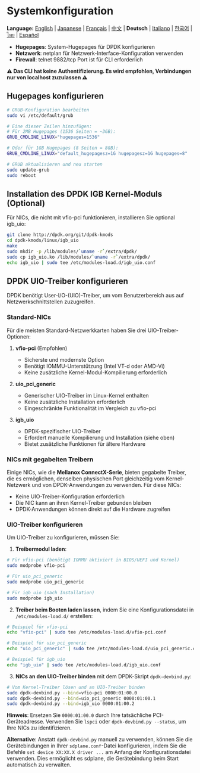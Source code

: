 # Systemkonfiguration

**Language:** [English](../en/system-configuration.md) | [Japanese](../ja/system-configuration.md) | [Français](../fr/system-configuration.md) | [中文](../zh/system-configuration.md) | **Deutsch** | [Italiano](../it/system-configuration.md) | [한국어](../ko/system-configuration.md) | [ไทย](../th/system-configuration.md) | [Español](../es/system-configuration.md)

- **Hugepages**: System-Hugepages für DPDK konfigurieren
- **Netzwerk**: netplan für Netzwerk-Interface-Konfiguration verwenden
- **Firewall**: telnet 9882/tcp Port ist für CLI erforderlich

**⚠️ Das CLI hat keine Authentifizierung. Es wird empfohlen, Verbindungen nur von localhost zuzulassen ⚠️**

## Hugepages konfigurieren
```bash
# GRUB-Konfiguration bearbeiten
sudo vi /etc/default/grub

# Eine dieser Zeilen hinzufügen:
# Für 2MB Hugepages (1536 Seiten = ~3GB):
GRUB_CMDLINE_LINUX="hugepages=1536"

# Oder für 1GB Hugepages (8 Seiten = 8GB):
GRUB_CMDLINE_LINUX="default_hugepagesz=1G hugepagesz=1G hugepages=8"

# GRUB aktualisieren und neu starten
sudo update-grub
sudo reboot
```

## Installation des DPDK IGB Kernel-Moduls (Optional)

Für NICs, die nicht mit vfio-pci funktionieren, installieren Sie optional igb_uio:

```bash
git clone http://dpdk.org/git/dpdk-kmods
cd dpdk-kmods/linux/igb_uio
make
sudo mkdir -p /lib/modules/`uname -r`/extra/dpdk/
sudo cp igb_uio.ko /lib/modules/`uname -r`/extra/dpdk/
echo igb_uio | sudo tee /etc/modules-load.d/igb_uio.conf
```

## DPDK UIO-Treiber konfigurieren

DPDK benötigt User-I/O-(UIO)-Treiber, um vom Benutzerbereich aus auf Netzwerkschnittstellen zuzugreifen.

### Standard-NICs

Für die meisten Standard-Netzwerkkarten haben Sie drei UIO-Treiber-Optionen:

1. **vfio-pci** (Empfohlen)
   - Sicherste und modernste Option
   - Benötigt IOMMU-Unterstützung (Intel VT-d oder AMD-Vi)
   - Keine zusätzliche Kernel-Modul-Kompilierung erforderlich

2. **uio_pci_generic**
   - Generischer UIO-Treiber im Linux-Kernel enthalten
   - Keine zusätzliche Installation erforderlich
   - Eingeschränkte Funktionalität im Vergleich zu vfio-pci

3. **igb_uio**
   - DPDK-spezifischer UIO-Treiber
   - Erfordert manuelle Kompilierung und Installation (siehe oben)
   - Bietet zusätzliche Funktionen für ältere Hardware

### NICs mit gegabelten Treibern

Einige NICs, wie die **Mellanox ConnectX-Serie**, bieten gegabelte Treiber, die es ermöglichen, denselben physischen Port gleichzeitig vom Kernel-Netzwerk und von DPDK-Anwendungen zu verwenden. Für diese NICs:

- Keine UIO-Treiber-Konfiguration erforderlich
- Die NIC kann an ihren Kernel-Treiber gebunden bleiben
- DPDK-Anwendungen können direkt auf die Hardware zugreifen

### UIO-Treiber konfigurieren

Um UIO-Treiber zu konfigurieren, müssen Sie:

1. **Treibermodul laden**:
```bash
# Für vfio-pci (benötigt IOMMU aktiviert in BIOS/UEFI und Kernel)
sudo modprobe vfio-pci

# Für uio_pci_generic
sudo modprobe uio_pci_generic

# Für igb_uio (nach Installation)
sudo modprobe igb_uio
```

2. **Treiber beim Booten laden lassen**, indem Sie eine Konfigurationsdatei in `/etc/modules-load.d/` erstellen:
```bash
# Beispiel für vfio-pci
echo "vfio-pci" | sudo tee /etc/modules-load.d/vfio-pci.conf

# Beispiel für uio_pci_generic
echo "uio_pci_generic" | sudo tee /etc/modules-load.d/uio_pci_generic.conf

# Beispiel für igb_uio
echo "igb_uio" | sudo tee /etc/modules-load.d/igb_uio.conf
```

3. **NICs an den UIO-Treiber binden** mit dem DPDK-Skript `dpdk-devbind.py`:
```bash
# Vom Kernel-Treiber lösen und an UIO-Treiber binden
sudo dpdk-devbind.py --bind=vfio-pci 0000:01:00.0
sudo dpdk-devbind.py --bind=uio_pci_generic 0000:01:00.1
sudo dpdk-devbind.py --bind=igb_uio 0000:01:00.2
```

**Hinweis**: Ersetzen Sie `0000:01:00.0` durch Ihre tatsächliche PCI-Geräteadresse. Verwenden Sie `lspci` oder `dpdk-devbind.py --status`, um Ihre NICs zu identifizieren.

**Alternative**: Anstatt `dpdk-devbind.py` manuell zu verwenden, können Sie die Gerätebindungen in Ihrer `sdplane.conf`-Datei konfigurieren, indem Sie die Befehle `set device XX:XX.X driver ...` am Anfang der Konfigurationsdatei verwenden. Dies ermöglicht es sdplane, die Gerätebindung beim Start automatisch zu verwalten.